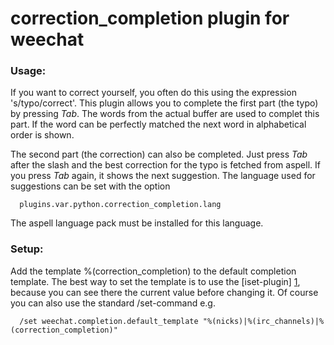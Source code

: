 correction_completion plugin for weechat
========================================

### Usage:
If you want to correct yourself, you often do this using the
expression 's/typo/correct'. This plugin allows you to complete the
first part (the typo) by pressing *Tab*. The words from the actual
buffer are used to complet this part. If the word can be perfectly
matched the next word in alphabetical order is shown.

The second part (the correction) can also be completed. Just press
*Tab* after the slash and the best correction for the typo is fetched from aspell.
If you press *Tab* again, it shows the next suggestion.
The language used for suggestions can be set with the option

      plugins.var.python.correction_completion.lang

The aspell language pack must be installed for this language.

### Setup:
Add the template %(correction_completion) to the default completion template.
The best way to set the template is to use the [iset-plugin] [1], because you can see
there the current value before changing it. Of course you can also use the
standard /set-command e.g.

      /set weechat.completion.default_template "%(nicks)|%(irc_channels)|%(correction_completion)"

  [1]:  http://weechat.org/scripts/source/stable/iset.pl/       "iset-plugin"
